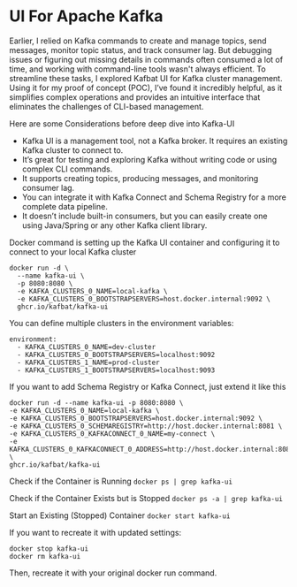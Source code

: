 # UI For Apache Kafka
Earlier, I relied on Kafka commands to create and manage topics, send messages, monitor topic status, and track consumer lag. But debugging issues or figuring out missing details in commands often consumed a lot of time, and working with command-line tools wasn't always efficient. To streamline these tasks, I explored Kafbat UI for Kafka cluster management. Using it for my proof of concept (POC), I’ve found it incredibly helpful, as it simplifies complex operations and provides an intuitive interface that eliminates the challenges of CLI-based management.

Here are some Considerations before deep dive into Kafka-UI

* Kafka UI is a management tool, not a Kafka broker. It requires an existing Kafka cluster to connect to.
* It’s great for testing and exploring Kafka without writing code or using complex CLI commands.
* It supports creating topics, producing messages, and monitoring consumer lag.
* You can integrate it with Kafka Connect and Schema Registry for a more complete data pipeline.
* It doesn’t include built-in consumers, but you can easily create one using Java/Spring or any other Kafka client library.


Docker command is setting up the Kafka UI container and configuring it to connect to your local Kafka cluster
```
docker run -d \
  --name kafka-ui \
  -p 8080:8080 \
  -e KAFKA_CLUSTERS_0_NAME=local-kafka \
  -e KAFKA_CLUSTERS_0_BOOTSTRAPSERVERS=host.docker.internal:9092 \
  ghcr.io/kafbat/kafka-ui
```

You can define multiple clusters in the environment variables:
```
environment:
  - KAFKA_CLUSTERS_0_NAME=dev-cluster
  - KAFKA_CLUSTERS_0_BOOTSTRAPSERVERS=localhost:9092
  - KAFKA_CLUSTERS_1_NAME=prod-cluster
  - KAFKA_CLUSTERS_1_BOOTSTRAPSERVERS=localhost:9093
```


If you want to add Schema Registry or Kafka Connect, just extend it like this
```
docker run -d --name kafka-ui -p 8080:8080 \
-e KAFKA_CLUSTERS_0_NAME=local-kafka \
-e KAFKA_CLUSTERS_0_BOOTSTRAPSERVERS=host.docker.internal:9092 \
-e KAFKA_CLUSTERS_0_SCHEMAREGISTRY=http://host.docker.internal:8081 \
-e KAFKA_CLUSTERS_0_KAFKACONNECT_0_NAME=my-connect \
-e KAFKA_CLUSTERS_0_KAFKACONNECT_0_ADDRESS=http://host.docker.internal:8083 \
ghcr.io/kafbat/kafka-ui
```

Check if the Container is Running
`docker ps | grep kafka-ui`

Check if the Container Exists but is Stopped
`docker ps -a | grep kafka-ui`

Start an Existing (Stopped) Container
`docker start kafka-ui`

If you want to recreate it with updated settings:
```
docker stop kafka-ui
docker rm kafka-ui
```
Then, recreate it with your original docker run command.



